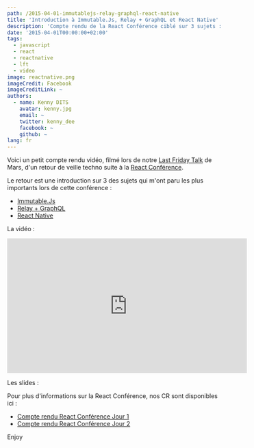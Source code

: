 ```yaml
---
path: /2015-04-01-immutablejs-relay-graphql-react-native
title: 'Introduction à Immutable.Js, Relay + GraphQL et React Native'
description: 'Compte rendu de la React Conférence ciblé sur 3 sujets : Immutable.Js, Relay + GraphQL et React Native'
date: '2015-04-01T00:00:00+02:00'
tags:
  - javascript
  - react
  - reactnative
  - lft
  - video
image: reactnative.png
imageCredit: Facebook
imageCreditLink: ~
authors:
  - name: Kenny DITS
    avatar: kenny.jpg
    email: ~
    twitter: kenny_dee
    facebook: ~
    github: ~
lang: fr
---
```


Voici un petit compte rendu vidéo, filmé lors de notre [Last Friday Talk](http://tech.m6web.fr/organiser-des-conferences-technique-en-interne/) de Mars, d'un retour de veille techno suite à la [React Conférence](http://conf.reactjs.com/).

Le retour est une introduction sur 3 des sujets qui m'ont paru les plus importants lors de cette conférence :

* <a href='javascript:;' id='sn1-button'>Immutable.Js</a>
* <a href='javascript:;' id='sn2-button'>Relay + GraphQL</a>
* <a href='javascript:;' id='sn3-button'>React Native</a>

La vidéo :

<iframe id='playerVideo' width="560" height="315" src="https://www.youtube.com/embed/-TjG0nMbQ2k?enablejsapi=1&html5=1" frameborder="0" allowfullscreen></iframe>

Les slides :

<script async class="speakerdeck-embed" data-id="67994df555e64b37b04a49fddacccc6d" data-ratio="1.77777777777778" src="//speakerdeck.com/assets/embed.js"></script>

Pour plus d'informations sur la React Conférence, nos CR sont disponibles ici : 

* [Compte rendu React Conférence Jour 1](http://tech.m6web.fr/cr-react-conf-2015-day-one)
* [Compte rendu React Conférence Jour 2](http://tech.m6web.fr/cr-react-conf-2015-day-two)

Enjoy

<script type='text/javascript'>
var tag = document.createElement('script');

tag.src = "https://www.youtube.com/iframe_api";
var firstScriptTag = document.getElementsByTagName('script')[0];
firstScriptTag.parentNode.insertBefore(tag, firstScriptTag);

var player;
function onYouTubeIframeAPIReady() {
  player = new YT.Player('playerVideo', {
    events: {
      'onReady': onPlayerReady
    }
  });
}

function onPlayerReady(event) {

  var sn1 = document.getElementById("sn1-button");
  sn1.addEventListener("click", function(){
    player.seekTo(440, true);
  });


  var sn2 = document.getElementById("sn2-button");
  sn2.addEventListener("click", function(){
    player.seekTo(778, true);
  });


var sn3 = document.getElementById("sn3-button");
  sn3.addEventListener("click", function(){
    player.seekTo(1272, true);
  });

}
                                    
</script>
